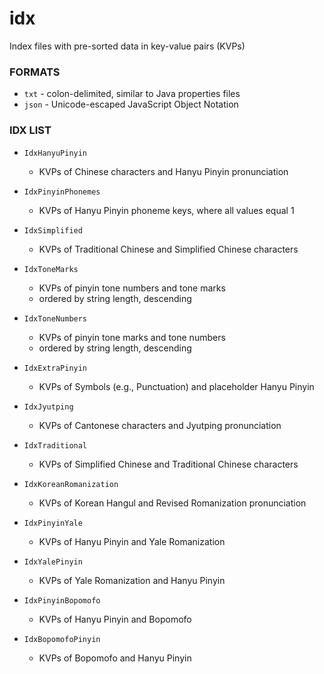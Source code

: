idx
===

Index files with pre-sorted data in key-value pairs (KVPs)

### FORMATS ###

+ `txt` - colon-delimited, similar to Java properties files
+ `json` - Unicode-escaped JavaScript Object Notation 


### IDX LIST ###

+ `IdxHanyuPinyin`
  + KVPs of Chinese characters and Hanyu Pinyin pronunciation

+ `IdxPinyinPhonemes`
  + KVPs of Hanyu Pinyin phoneme keys, where all values equal 1
  
+ `IdxSimplified`
  + KVPs of Traditional Chinese and Simplified Chinese characters
  
+ `IdxToneMarks`
  + KVPs of pinyin tone numbers and tone marks
  + ordered by string length, descending
  
+ `IdxToneNumbers`
  + KVPs of pinyin tone marks and tone numbers
  + ordered by string length, descending

+ `IdxExtraPinyin`
  + KVPs of Symbols (e.g., Punctuation) and placeholder Hanyu Pinyin

+ `IdxJyutping`
  + KVPs of Cantonese characters and Jyutping pronunciation

+ `IdxTraditional`
  + KVPs of Simplified Chinese and Traditional Chinese characters

+ `IdxKoreanRomanization`
  + KVPs of Korean Hangul and Revised Romanization pronunciation  

+ `IdxPinyinYale`
  + KVPs of Hanyu Pinyin and Yale Romanization  

+ `IdxYalePinyin`
  + KVPs of Yale Romanization and Hanyu Pinyin

+ `IdxPinyinBopomofo`
  + KVPs of Hanyu Pinyin and Bopomofo 

+ `IdxBopomofoPinyin`
  + KVPs of Bopomofo and Hanyu Pinyin